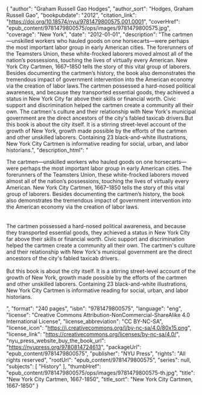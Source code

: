{
  "author": "Graham Russell Gao Hodges",
  "author_sort": "Hodges, Graham Russell Gao",
  "bookpubdate": "2012",
  "citation_link": "https://doi.org/10.18574/nyu/9781479800575.001.0001",
  "coverHref": "epub_content/9781479800575/ops/images/9781479800575.jpg",
  "coverage": "New York",
  "date": "2012-01-01",
  "description": "The cartmen—unskilled workers who hauled goods on one horsecarts—were perhaps the most important labor group in early American  cities. The forerunners of the Teamsters Union, these white-frocked  laborers moved almost all of the nation’s possessions, touching the  lives of virtually every American. New York City Cartmen, 1667–1850  tells the story of this vital group of laborers. Besides documenting  the cartmen’s history, the book also demonstrates the tremendous impact  of government intervention into the American economy via the creation of  labor laws.The cartmen possessed a hard-nosed political awareness,  and because they transported essential goods, they achieved a status in  New York City far above their skills or financial worth. Civic support  and discrimination helped the cartmen create a community all their own.  The cartmen's culture and their relationship with New York's municipal  government are the direct ancestors of the city's fabled taxicab  drivers.But this book is about the city itself.  It is a stirring street-level account of the growth of New York, growth  made possible by the efforts of the cartmen and other unskilled  laborers. Containing 23 black-and-white illustrations, New York City Cartmen is informative reading for social, urban, and labor historians.",
  "description_html": "<p>The cartmen—unskilled workers who hauled goods on one horsecarts—were perhaps the most important labor group in early American  cities. The forerunners of the Teamsters Union, these white-frocked  laborers moved almost all of the nation’s possessions, touching the  lives of virtually every American. New York City Cartmen, 1667–1850  tells the story of this vital group of laborers. Besides documenting  the cartmen’s history, the book also demonstrates the tremendous impact  of government intervention into the American economy via the creation of  labor laws.<br><br><br>The cartmen possessed a hard-nosed political awareness,  and because they transported essential goods, they achieved a status in  New York City far above their skills or financial worth. Civic support  and discrimination helped the cartmen create a community all their own.  The cartmen's culture and their relationship with New York's municipal  government are the direct ancestors of the city's fabled taxicab  drivers.<br><br>But this book is about the city itself.  It is a stirring street-level account of the growth of New York, growth  made possible by the efforts of the cartmen and other unskilled  laborers. Containing 23 black-and-white illustrations, New York City Cartmen is informative reading for social, urban, and labor historians.</p>",
  "format": "240 pages",
  "isbn": "9781479800575",
  "language": "eng",
  "license": "Creative Commons Attribution-NonCommercial-ShareAlike 4.0 International License",
  "license_abbreviation": "CC BY-NC-SA",
  "license_icon": "https://i.creativecommons.org/l/by-nc-sa/4.0/80x15.png",
  "license_link": "https://creativecommons.org/licenses/by-nc-sa/4.0/",
  "nyu_press_website_buy_the_book_url": "https://nyupress.org/9780814724613",
  "packageUrl": "epub_content/9781479800575",
  "publisher": "NYU Press",
  "rights": "All rights reserved",
  "rootUrl": "epub_content/9781479800575",
  "series": null,
  "subjects": [
    "History"
  ],
  "thumbHref": "epub_content/9781479800575/ops/images/9781479800575-th.jpg",
  "title": "New York City Cartmen, 1667-1850",
  "title_sort": "New York City Cartmen, 1667-1850"
}
